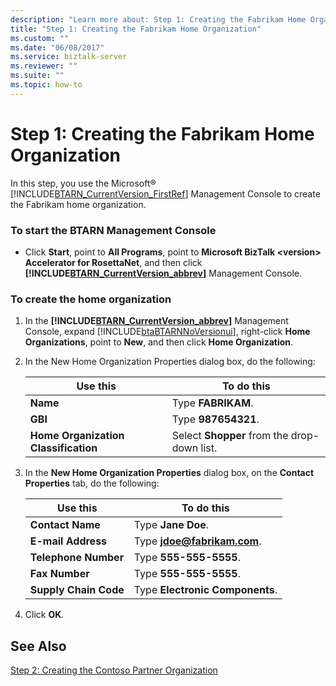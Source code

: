 ```yaml
---
description: "Learn more about: Step 1: Creating the Fabrikam Home Organization"
title: "Step 1: Creating the Fabrikam Home Organization"
ms.custom: ""
ms.date: "06/08/2017"
ms.service: biztalk-server
ms.reviewer: ""
ms.suite: ""
ms.topic: how-to
---
```

# Step 1: Creating the Fabrikam Home Organization
In this step, you use the Microsoft® [!INCLUDE[BTARN_CurrentVersion_FirstRef](../../includes/btarn-currentversion-firstref-md.md)] Management Console to create the Fabrikam home organization.  

### To start the BTARN Management Console  

- Click **Start**, point to **All Programs**, point to **Microsoft BizTalk \<version\> Accelerator for RosettaNet**, and then click **[!INCLUDE[BTARN_CurrentVersion_abbrev](../../includes/btarn-currentversion-abbrev-md.md)]** Management Console.  

### To create the home organization  

1. In the **[!INCLUDE[BTARN_CurrentVersion_abbrev](../../includes/btarn-currentversion-abbrev-md.md)]** Management Console, expand [!INCLUDE[btaBTARNNoVersionui](../../includes/btabtarnnoversionui-md.md)], right-click **Home Organizations**, point to **New**, and then click **Home Organization**.  

2. In the New Home Organization Properties dialog box, do the following:  


   |               Use this               |                 To do this                  |
   |--------------------------------------|---------------------------------------------|
   |               **Name**               |             Type **FABRIKAM**.              |
   |               **GBI**                |             Type **987654321**.             |
   | **Home Organization Classification** | Select **Shopper** from the drop-down list. |


3. In the **New Home Organization Properties** dialog box, on the **Contact Properties** tab, do the following:  


   |       Use this        |                To do this                |
   |-----------------------|------------------------------------------|
   |   **Contact Name**    |            Type **Jane Doe**.            |
   |  **E-mail Address**   | Type <strong>jdoe@fabrikam.com</strong>. |
   | **Telephone Number**  |          Type **555-555-5555**.          |
   |    **Fax Number**     |          Type **555-555-5555**.          |
   | **Supply Chain Code** |     Type **Electronic Components**.      |


4. Click **OK**.  

## See Also  
 [Step 2: Creating the Contoso Partner Organization](../../adapters-and-accelerators/accelerator-rosettanet/step-2-creating-the-contoso-partner-organization.md)
